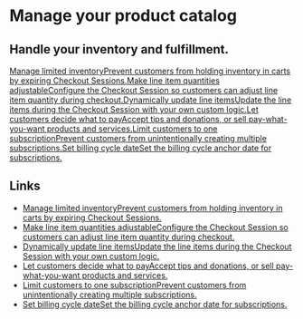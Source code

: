 # Manage your product catalog

## Handle your inventory and fulfillment.

[Manage limited inventoryPrevent customers from holding inventory in carts by
expiring Checkout
Sessions.](https://docs.stripe.com/payments/checkout/managing-limited-inventory)[Make
line item quantities adjustableConfigure the Checkout Session so customers can
adjust line item quantity during
checkout.](https://docs.stripe.com/payments/checkout/adjustable-quantity)[Dynamically
update line itemsUpdate the line items during the Checkout Session with your own
custom
logic.](https://docs.stripe.com/payments/checkout/dynamically-update-line-items)[Let
customers decide what to payAccept tips and donations, or sell pay-what-you-want
products and
services.](https://docs.stripe.com/payments/checkout/pay-what-you-want)[Limit
customers to one subscriptionPrevent customers from unintentionally creating
multiple
subscriptions.](https://docs.stripe.com/payments/checkout/limit-subscriptions)[Set
billing cycle dateSet the billing cycle anchor date for
subscriptions.](https://docs.stripe.com/payments/checkout/billing-cycle)

## Links

- [Manage limited inventoryPrevent customers from holding inventory in carts by
expiring Checkout
Sessions.](https://docs.stripe.com/payments/checkout/managing-limited-inventory)
- [Make line item quantities adjustableConfigure the Checkout Session so
customers can adjust line item quantity during
checkout.](https://docs.stripe.com/payments/checkout/adjustable-quantity)
- [Dynamically update line itemsUpdate the line items during the Checkout
Session with your own custom
logic.](https://docs.stripe.com/payments/checkout/dynamically-update-line-items)
- [Let customers decide what to payAccept tips and donations, or sell
pay-what-you-want products and
services.](https://docs.stripe.com/payments/checkout/pay-what-you-want)
- [Limit customers to one subscriptionPrevent customers from unintentionally
creating multiple
subscriptions.](https://docs.stripe.com/payments/checkout/limit-subscriptions)
- [Set billing cycle dateSet the billing cycle anchor date for
subscriptions.](https://docs.stripe.com/payments/checkout/billing-cycle)